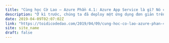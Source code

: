 ```yaml
---
title: "Cùng học Cờ Lao – Azure Phần 4.1: Azure App Service là gì? Nó có gì hay ho?"
description: "Ở kì trước, chúng ta đã deploy một ứng dụng đơn giản trên máy ảo rồi. Trong phần 4 này, chúng ta sẽ tìm hiểu về Azure App Service, cũng như thực hành deploy ứng dụng lên Azure App Service một cách nhanh hơn, tiện hơn, nhẹ nhành hơn nha! Nhược điểm của việc tự &#8230; <a href="https://toidicodedao.com/2019/04/09/cung-hoc-co-lao-azure-phan-4-1-azure-app-service-la-gi-no-co-gi-hay-ho/" class="more-link">Continue reading <span class="screen-reader-text">Cùng học Cờ Lao &#8211; Azure Phần 4.1: Azure App Service là gì? Nó có gì hay ho?</span> <span class="meta-nav">&#8594;</span></a>"
date: 2019-04-09T02:07:02Z
link: "https://toidicodedao.com/2019/04/09/cung-hoc-co-lao-azure-phan-4-1-azure-app-service-la-gi-no-co-gi-hay-ho/"
site: site_name
draft: false
---
```

